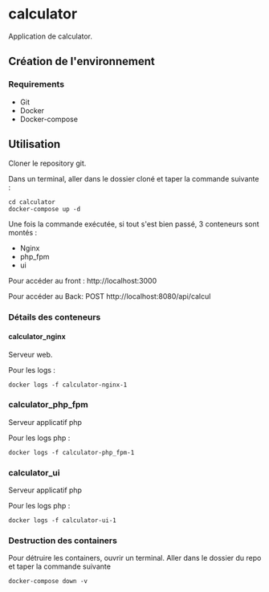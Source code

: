# calculator

Application de calculator.

## Création de l'environnement
### Requirements
* Git
* Docker
* Docker-compose

## Utilisation

Cloner le repository git.

Dans un terminal, aller dans le dossier cloné et taper la commande suivante :

```shell
cd calculator
docker-compose up -d 
```

Une fois la commande exécutée, si tout s'est bien passé, 3 conteneurs sont montés :
* Nginx
* php_fpm
* ui

Pour accéder au front : http://localhost:3000

Pour accéder au Back: POST http://localhost:8080/api/calcul

### Détails des conteneurs
#### calculator_nginx
Serveur web.

Pour les logs :
```shell
docker logs -f calculator-nginx-1
```
### calculator_php_fpm
Serveur applicatif php

Pour les logs php :
```shell
docker logs -f calculator-php_fpm-1
```
### calculator_ui
Serveur applicatif php

Pour les logs php :
```shell
docker logs -f calculator-ui-1
```

### Destruction des containers
Pour détruire les containers, ouvrir un terminal. Aller dans le dossier du repo et taper la commande suivante

```shell
docker-compose down -v
```
